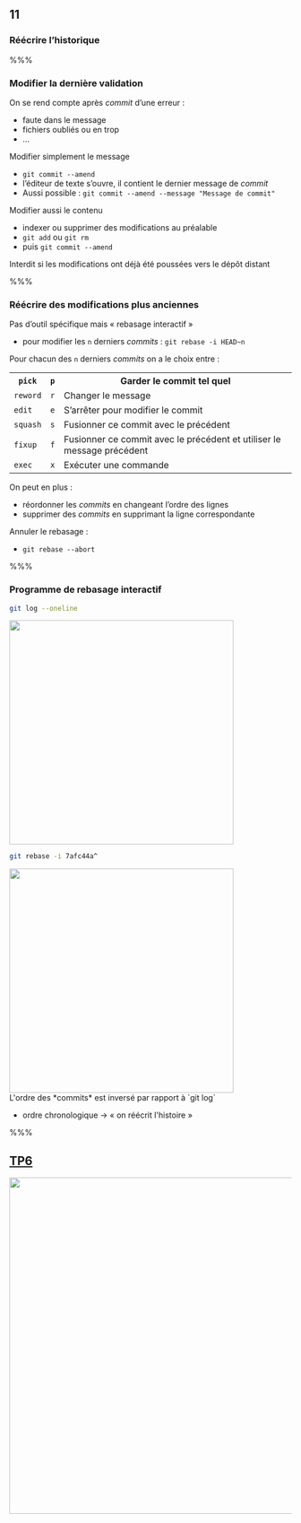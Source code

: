 <!-- .slide: data-background-image="images/logo-git.png" data-background-size="600px" class="chapter" -->
## 11
### Réécrire l’historique


%%%


<!-- .slide: data-background-image="images/logo-git.png" data-background-size="600px" class="slide" -->
### Modifier la dernière validation

On se rend compte après <!-- .element: class="icon idea" --> *commit* d’une erreur :
 - faute dans le message
 - fichiers oubliés ou en trop
 - ...

Modifier simplement le message
 - `git commit --amend`
  - l’éditeur de texte s’ouvre, il contient le dernier message de *commit*
 - Aussi possible : `git commit --amend --message "Message de commit"`
 
Modifier aussi le contenu
 - indexer ou supprimer des modifications au préalable
  - `git add` ou `git rm`
 - puis `git commit --amend`

Interdit si les modifications ont déjà été poussées vers le dépôt distant <!-- .element: class="icon warn" -->


%%%


<!-- .slide: data-background-image="images/logo-git.png" data-background-size="600px" class="slide" -->
### Réécrire des modifications plus anciennes

Pas d’outil spécifique mais « rebasage interactif »
 - pour modifier les `n` derniers *commits* : `git rebase -i HEAD~n`

Pour chacun des `n` derniers *commits* on a le choix entre :
 
<table class="left small">
	<tr>
		<th><code>pick</code></th>
		<th><code>p</code></th>
		<th>Garder le commit tel quel</th>
	</tr>
	<tr>
		<td><code>reword</code></td>
		<td><code>r</code></td>
		<td>Changer le message</td>
	</tr>
	<tr>
		<td><code>edit</code></td>
		<td><code>e</code></td>
		<td>S’arrêter pour modifier le commit</td>
	</tr>
	<tr>
		<td><code>squash</code></td>
		<td><code>s</code></td>
		<td>Fusionner ce commit avec le précédent</td>
	</tr>
	<tr>
		<td><code>fixup</code></td>
		<td><code>f</code></td>
		<td>Fusionner ce commit avec le précédent et utiliser le message précédent</td>
	</tr>
	<tr>
		<td><code>exec</code></td>
		<td><code>x</code></td>
		<td>Exécuter une commande</td>
	</tr>
</table>

On peut en plus :
 - réordonner les *commits* en changeant l’ordre des lignes
 - supprimer des *commits* en supprimant la ligne correspondante

Annuler le rebasage :
 - `git rebase --abort`


%%%


<!-- .slide: data-background-image="images/logo-git.png" data-background-size="600px" class="slide" -->
### Programme de rebasage interactif

```bash
git log --oneline
```

<div class="center">
	<img src="images/rebase-i-log.png" width="400px" />
</div>

```bash
git rebase -i 7afc44a^
```

<div class="center">
	<img src="images/rebase-i-todo.png" width="400px" />
</div>

<!-- .element: class="icon warn" -->L'ordre des *commits* est inversé par rapport à `git log`
 - ordre chronologique &rarr; « on réécrit l'histoire »


%%%

<!-- .slide: class="tp" -->
## [TP6](https://git.stable.innovation.insee.eu/wehdrc/formation-git#6-r%C3%A9%C3%A9crire-lhistorique)
<div class="center">
	<img src="images/keyboard.png" width="600px" class="blur" />
</div>